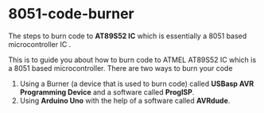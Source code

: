 # 8051-code-burner
The steps to burn code to **AT89S52 IC** which is essentially a 8051 based microcontroller IC .

This is to guide you about how to burn code to ATMEL AT89S52 IC which is a 8051 based microcontroller.
There are two ways to burn your code
1. Using a Burner (a device that is used to burn code) called **USBasp AVR Programming Device** and a software called **ProgISP**.
2. Using **Arduino Uno** with the help of a software called **AVRdude**.
